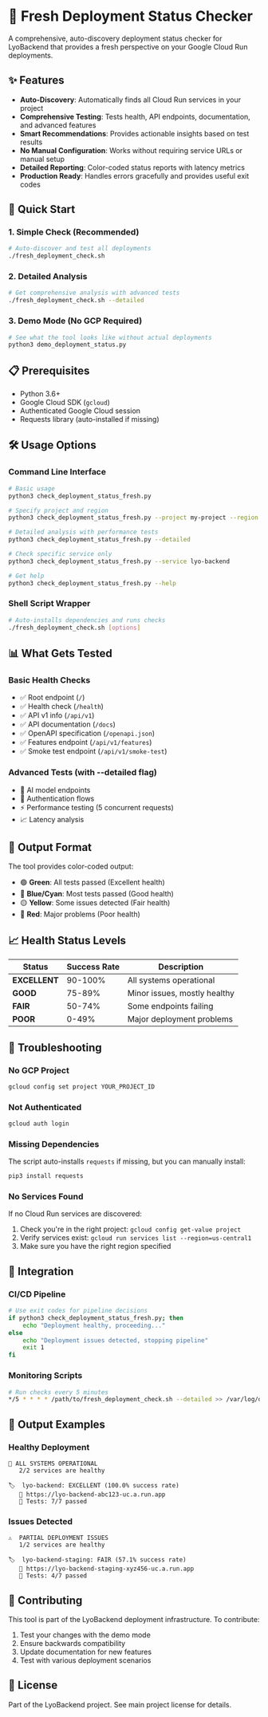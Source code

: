 # 🚀 Fresh Deployment Status Checker

A comprehensive, auto-discovery deployment status checker for LyoBackend that provides a fresh perspective on your Google Cloud Run deployments.

## ✨ Features

- **Auto-Discovery**: Automatically finds all Cloud Run services in your project
- **Comprehensive Testing**: Tests health, API endpoints, documentation, and advanced features
- **Smart Recommendations**: Provides actionable insights based on test results
- **No Manual Configuration**: Works without requiring service URLs or manual setup
- **Detailed Reporting**: Color-coded status reports with latency metrics
- **Production Ready**: Handles errors gracefully and provides useful exit codes

## 🎯 Quick Start

### 1. Simple Check (Recommended)
```bash
# Auto-discover and test all deployments
./fresh_deployment_check.sh
```

### 2. Detailed Analysis
```bash
# Get comprehensive analysis with advanced tests
./fresh_deployment_check.sh --detailed
```

### 3. Demo Mode (No GCP Required)
```bash
# See what the tool looks like without actual deployments
python3 demo_deployment_status.py
```

## 📋 Prerequisites

- Python 3.6+
- Google Cloud SDK (`gcloud`)
- Authenticated Google Cloud session
- Requests library (auto-installed if missing)

## 🛠️ Usage Options

### Command Line Interface
```bash
# Basic usage
python3 check_deployment_status_fresh.py

# Specify project and region
python3 check_deployment_status_fresh.py --project my-project --region us-west1

# Detailed analysis with performance tests
python3 check_deployment_status_fresh.py --detailed

# Check specific service only
python3 check_deployment_status_fresh.py --service lyo-backend

# Get help
python3 check_deployment_status_fresh.py --help
```

### Shell Script Wrapper
```bash
# Auto-installs dependencies and runs checks
./fresh_deployment_check.sh [options]
```

## 📊 What Gets Tested

### Basic Health Checks
- ✅ Root endpoint (`/`)
- ✅ Health check (`/health`)
- ✅ API v1 info (`/api/v1`)
- ✅ API documentation (`/docs`)
- ✅ OpenAPI specification (`/openapi.json`)
- ✅ Features endpoint (`/api/v1/features`)
- ✅ Smoke test endpoint (`/api/v1/smoke-test`)

### Advanced Tests (with --detailed flag)
- 🤖 AI model endpoints
- 🔐 Authentication flows
- ⚡ Performance testing (5 concurrent requests)
- 📈 Latency analysis

## 🎨 Output Format

The tool provides color-coded output:
- 🟢 **Green**: All tests passed (Excellent health)
- 🔵 **Blue/Cyan**: Most tests passed (Good health)  
- 🟡 **Yellow**: Some issues detected (Fair health)
- 🔴 **Red**: Major problems (Poor health)

## 📈 Health Status Levels

| Status | Success Rate | Description |
|--------|--------------|-------------|
| **EXCELLENT** | 90-100% | All systems operational |
| **GOOD** | 75-89% | Minor issues, mostly healthy |
| **FAIR** | 50-74% | Some endpoints failing |
| **POOR** | 0-49% | Major deployment problems |

## 🔧 Troubleshooting

### No GCP Project
```bash
gcloud config set project YOUR_PROJECT_ID
```

### Not Authenticated
```bash
gcloud auth login
```

### Missing Dependencies
The script auto-installs `requests` if missing, but you can manually install:
```bash
pip3 install requests
```

### No Services Found
If no Cloud Run services are discovered:
1. Check you're in the right project: `gcloud config get-value project`
2. Verify services exist: `gcloud run services list --region=us-central1`
3. Make sure you have the right region specified

## 🚀 Integration

### CI/CD Pipeline
```bash
# Use exit codes for pipeline decisions
if python3 check_deployment_status_fresh.py; then
    echo "Deployment healthy, proceeding..."
else
    echo "Deployment issues detected, stopping pipeline"
    exit 1
fi
```

### Monitoring Scripts
```bash
# Run checks every 5 minutes
*/5 * * * * /path/to/fresh_deployment_check.sh --detailed >> /var/log/deployment-status.log
```

## 📝 Output Examples

### Healthy Deployment
```
🎉 ALL SYSTEMS OPERATIONAL
   2/2 services are healthy

🏷️  lyo-backend: EXCELLENT (100.0% success rate)
   📍 https://lyo-backend-abc123-uc.a.run.app
   🧪 Tests: 7/7 passed
```

### Issues Detected
```
⚠️  PARTIAL DEPLOYMENT ISSUES  
   1/2 services are healthy

🏷️  lyo-backend-staging: FAIR (57.1% success rate)
   📍 https://lyo-backend-staging-xyz456-uc.a.run.app
   🧪 Tests: 4/7 passed
```

## 🤝 Contributing

This tool is part of the LyoBackend deployment infrastructure. To contribute:

1. Test your changes with the demo mode
2. Ensure backwards compatibility
3. Update documentation for new features
4. Test with various deployment scenarios

## 📄 License

Part of the LyoBackend project. See main project license for details.